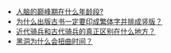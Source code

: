 + [人脑的巅峰期在什么年龄段?](https://daily.zhihu.com/story/9781687)
+ [为什么出版古书一定要印成繁体字并排成竖版？](https://daily.zhihu.com/story/9781677)
+ [近代骑兵和古代骑兵的真正区别在什么地方？](https://daily.zhihu.com/story/9781685)
+ [黑洞为什么会扭曲时间？](https://daily.zhihu.com/story/9781695)
